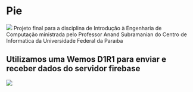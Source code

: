 # Pie
![](https://github.com/dlrds/Cio2/blob/master/Imagens/logo%20(2).png)
Projeto final para a disciplina de Introdução à Engenharia de Computação ministrada pelo Professor Anand Subramanian do Centro de Informatica da Universidade Federal da Paraıba


##  Utilizamos uma Wemos D1R1 para enviar e receber dados do servidor firebase

![](https://github.com/dlrds/Pie/blob/master/Anand.png)

